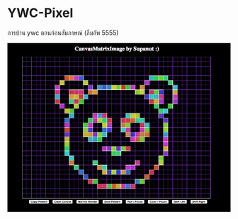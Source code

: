 # YWC-Pixel
การบ้าน ywc ตอนก่อนสัมภาษณ์ (ลืมอัพ 5555)

![screenshot](https://raw.githubusercontent.com/SzNeUrTo/YWC-Pixel/master/Screen%20Shot%202559-04-11%20at%2010.14.16%20PM.png)

